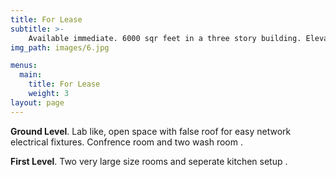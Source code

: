 ```yaml
---
title: For Lease
subtitle: >-
    Available immediate. 6000 sqr feet in a three story building. Elevator installed. Office space in lower levels. Generator backup available. Security personal on permises. In ground water. Parking space reserved.
img_path: images/6.jpg

menus:
  main:
    title: For Lease
    weight: 3
layout: page
---
```


**Ground Level**. Lab like, open space with false roof for easy network electrical fixtures. Confrence room and two wash room .

**First Level**. Two very large size rooms and seperate kitchen setup .
